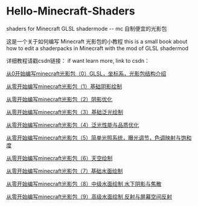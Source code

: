 # Hello-Minecraft-Shaders
shaders for Minecraft GLSL shadermode -- mc 自制便宜的光影包

这是一个关于如何编写 Minecraft 光影包的小教程
this is a small book about how to edit a shaderpacks in Minecraft with the mod of GLSL shadermod

详细教程请戳csdn链接：
if want learn more, link to csdn：

[从0开始编写minecraft光影包（0）GLSL，坐标系，光影包结构介绍](https://blog.csdn.net/weixin_44176696/article/details/108152896)

[从零开始编写minecraft光影包（1）基础阴影绘制](https://blog.csdn.net/weixin_44176696/article/details/108625077)

[从零开始编写minecraft光影包（2）阴影优化](https://blog.csdn.net/weixin_44176696/article/details/108637819)

[从零开始编写minecraft光影包（3）基础泛光绘制](https://blog.csdn.net/weixin_44176696/article/details/108672719)

[从零开始编写minecraft光影包（4）泛光性能与品质优化](https://blog.csdn.net/weixin_44176696/article/details/108692525)

[从零开始编写minecraft光影包（5）简单光照系统，曝光调节，色调映射与饱和度](https://blog.csdn.net/weixin_44176696/article/details/108909824)

[从零开始编写minecraft光影包（6）天空绘制](https://blog.csdn.net/weixin_44176696/article/details/108943499)

[从零开始编写minecraft光影包（7）基础水面绘制](https://blog.csdn.net/weixin_44176696/article/details/108951799)

[从零开始编写minecraft光影包（8）中级水面绘制 水下阴影与焦散](https://blog.csdn.net/weixin_44176696/article/details/108984693)

[从零开始编写minecraft光影包（9）高级水面绘制 反射与屏幕空间反射](https://blog.csdn.net/weixin_44176696/article/details/109189603)





